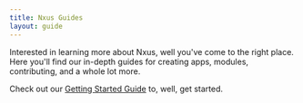 ```yaml
---
title: Nxus Guides
layout: guide
---
```

Interested in learning more about Nxus, well you've come to the right place.  Here you'll find our in-depth guides for creating apps, modules, contributing, and a whole lot more.

Check out our [Getting Started Guide](getting-started.html) to, well, get started.